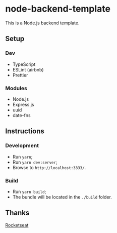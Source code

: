 # node-backend-template

This is a Node.js backend template.

## Setup

### Dev
- TypeScript
- ESLint (airbnb)
- Prettier

### Modules
- Node.js
- Express.js
- uuid
- date-fns

## Instructions

### Development
- Run ```yarn```;
- Run ```yarn dev:server```;
- Browse to ```http://localhost:3333/```.

### Build
- Run ```yarn build```;
- The bundle will be located in the ```./build``` folder.

## Thanks
[Rocketseat](https://github.com/rocketseat)
